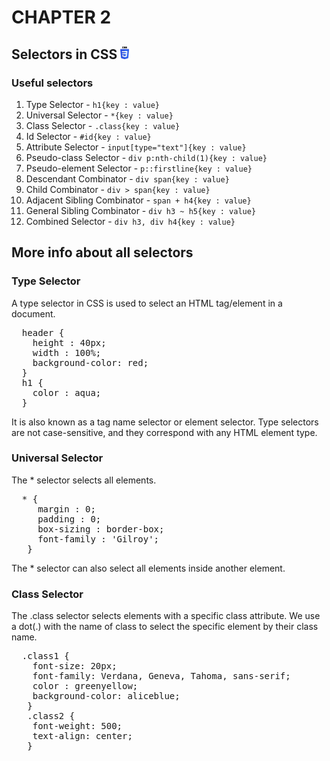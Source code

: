 # CHAPTER 2
## Selectors in CSS <img src="https://github.com/Ninja-Vikash/Assets/blob/main/Asset%20Icon/cssLogo.png" height="20px">

### Useful selectors

1. Type Selector - `h1{key : value}`
2. Universal Selector - `*{key : value}`
3. Class Selector - `.class{key : value}`
4. Id Selector - `#id{key : value}`
5. Attribute Selector - `input[type="text"]{key : value}`
6. Pseudo-class Selector - `div p:nth-child(1){key : value}`
7. Pseudo-element Selector - `p::firstline{key : value}`
8. Descendant Combinator - `div span{key : value}`
9. Child Combinator - `div > span{key : value}`
10. Adjacent Sibling Combinator - `span + h4{key : value}`
11. General Sibling Combinator - `div h3 ~ h5{key : value}`
12. Combined Selector - `div h3, div h4{key : value}`

## More info about all selectors
### Type Selector
A type selector in CSS is used to select an HTML tag/element in a document.
<pre>
  header {
    height : 40px;
    width : 100%;
    background-color: red;
  }
  h1 {
    color : aqua;
  }
</pre>
It is also known as a tag name selector or element selector. Type selectors are not case-sensitive, and they correspond with any HTML element type.

### Universal Selector
The * selector selects all elements.
<pre>
  * {
     margin : 0;
     padding : 0;
     box-sizing : border-box;
     font-family : 'Gilroy';
   }
</pre>
The * selector can also select all elements inside another element.

### Class Selector
The .class selector selects elements with a specific class attribute. We use a dot(.) with the name of class to select the specific element by their class name.
<pre>
  .class1 {
    font-size: 20px;
    font-family: Verdana, Geneva, Tahoma, sans-serif;
    color : greenyellow;
    background-color: aliceblue;
   }
   .class2 {
    font-weight: 500;
    text-align: center;
   }
</pre>
